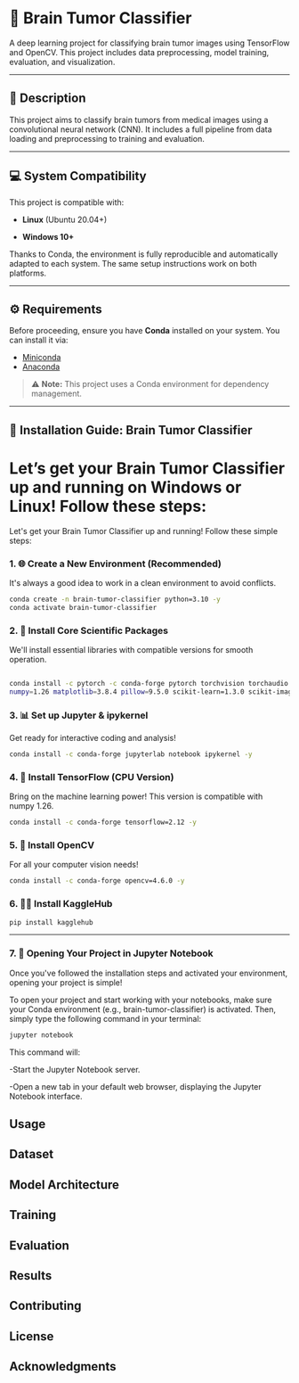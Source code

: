 # 🧠 Brain Tumor Classifier

A deep learning project for classifying brain tumor images using TensorFlow and OpenCV. This project includes data preprocessing, model training, evaluation, and visualization.

---

## 📌 Description

This project aims to classify brain tumors from medical images using a convolutional neural network (CNN). It includes a full pipeline from data loading and preprocessing to training and evaluation.

---

## 💻 System Compatibility

This project is compatible with:
* **Linux** (Ubuntu 20.04+)

* **Windows 10+**

Thanks to Conda, the environment is fully reproducible and automatically adapted to each system. The same setup instructions work on both platforms.

---

## ⚙️ Requirements

Before proceeding, ensure you have **Conda** installed on your system. You can install it via:

- [Miniconda](https://docs.conda.io/en/latest/miniconda.html)
- [Anaconda](https://www.anaconda.com/)

> ⚠️ **Note:** This project uses a Conda environment for dependency management.

---

## 🚀 Installation Guide: Brain Tumor Classifier


Let’s get your Brain Tumor Classifier up and running on **Windows or Linux**! Follow these steps:
=======
Let's get your Brain Tumor Classifier up and running! Follow these simple steps:


### 1. 🌐 Create a New Environment (Recommended)

It's always a good idea to work in a clean environment to avoid conflicts.

```bash
conda create -n brain-tumor-classifier python=3.10 -y
conda activate brain-tumor-classifier
```

### 2. 🔬 Install Core Scientific Packages

We'll install essential libraries with compatible versions for smooth operation.

```bash

conda install -c pytorch -c conda-forge pytorch torchvision torchaudio cpuonly
numpy=1.26 matplotlib=3.8.4 pillow=9.5.0 scikit-learn=1.3.0 scikit-image -y

```

### 3. 📊 Set up Jupyter & ipykernel

Get ready for interactive coding and analysis!

```bash
conda install -c conda-forge jupyterlab notebook ipykernel -y
```

 ### 4. 🧠 Install TensorFlow (CPU Version)

Bring on the machine learning power! This version is compatible with numpy 1.26.

```bash
conda install -c conda-forge tensorflow=2.12 -y
```

### 5. 📸 Install OpenCV

For all your computer vision needs!

```bash
conda install -c conda-forge opencv=4.6.0 -y
```

### 6. 🧑‍💻 Install KaggleHub

```bash
pip install kagglehub
```

---

### 7. 🚀 Opening Your Project in Jupyter Notebook

Once you've followed the installation steps and activated your environment, opening your project is simple!

To open your project and start working with your notebooks, make sure your Conda environment (e.g., brain-tumor-classifier) is activated. Then, simply type the following command in your terminal:

```bash
jupyter notebook
```

This command will:

-Start the Jupyter Notebook server.

-Open a new tab in your default web browser, displaying the Jupyter Notebook interface.

## Usage

## Dataset

## Model Architecture

## Training

## Evaluation

## Results

## Contributing

## License

## Acknowledgments